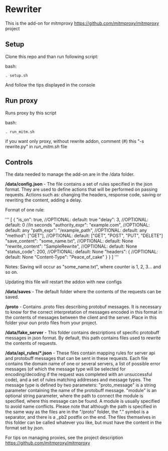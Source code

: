 # Rewriter

This is the add-on for mitmproxy <https://github.com/mitmproxy/mitmproxy> project

## Setup

Clone this repo and than run following script:  

bash:  
```
. setup.sh
```

And follow the tips displayed in the console  

## Run proxy

Runs proxy by this script

bash:
```
. run_mitm.sh
```

if you want only proxy, without rewrite addon, comment (#) this "-s rewrite.py" in *run_mitm.sh* file

## Controls

The data needed to manage the add-on are in the /data folder.

**/data/config.json** - The file contains a set of rules specified in the json format. They are used to define actions that will be performed on passing requests. Actions such as: changing the headers, response code, saving or rewriting the content, adding a delay.

Format of one rule:  

'''
[
  {
   "is_on": true,							//OPTIONAL: default: true
   "delay": 3,								//OPTIONAL: default: 0 //In seconds
   "authority_expr": "example.com",			//OPTIONAL: default: any
   "path_expr": "/example_path",			//OPTIONAL: default: any
   "method": ["GET"],						//OPTIONAL: default: ["GET", "POST", "PUT", "DELETE"]
   "save_content": "some_name.txt",			//OPTIONAL: default: None
   "rewrite_content": "SampleRewrite",		//OPTIONAL: default: None
   "status_code": 200,						//OPTIONAL: default: None
   "headers": {								//OPTIONAL: default: None
    "Content-Type": "Peace_of_cake"
   }
  }
]
'''

Notes:
Saving will occur as "some_name<counter>.txt", where counter is 1, 2, 3... and so on.

Updating this file will restart the addon with new configs

**/data/saves** - The default folder where the contents of the requests can be saved.

**/proto** - Contains .proto files describing protobuf messages. It is necessary to know for the correct interpretation of messages encoded in this format in the contents of messages between the client and the server. Place in this folder your oun proto files from your project.

**/data/fake_server** - This folder contains descriptions of specific protobuff messages in json format. By default, this path contains files used to rewrite the contents of requests.

**/data/api\_rules/\*.json** - These files contain mapping rules for server api and protobuff messages that can be sent in these requests. Each file contains the domain name of one or several servers, a list of possible error messages (of which the message type will be selected for encoding/decoding if the request was completed with an unsuccessful code), and a set of rules matching addresses and message types. The message type is defined by two parameters: "proto\_message" is a string parameter containing the name of the protobuff message. "module" is an optional string parameter, where the path to connect the module is specified, where this message can be found. A module is usually specified to avoid name conflicts. Please note that although the path is specified in the same way as the files are in the "/proto" folder, the "." symbol is a separator, and there is a \_pb2 postfix on the end. The files themselves in this folder can be called whatever you like, but must have the content in the format set by json.

For tips on managing proxies, see the project description https://github.com/mitmproxy/mitmproxy
